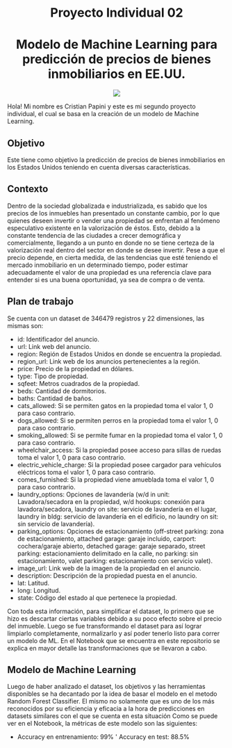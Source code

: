 ## <h1 align=center> Proyecto Individual 02

## <h1 align=center> Modelo de Machine Learning para predicción de precios de bienes inmobiliarios en EE.UU.
  
<p align="center">
<img src=https://s3.stackabuse.com/media/guided+projects/hands-on-house-price-prediction-machine-learning-in-python-thumbnail.jpg>
  
Hola! Mi nombre es Cristian Papini y este es mi segundo proyecto individual, el cual se basa en la creación de un modelo de Machine Learning.
 
    
## Objetivo
 Este tiene como objetivo la predicción de precios de bienes inmobiliarios en los Estados Unidos teniendo en cuenta diversas características.

## Contexto
Dentro de la sociedad globalizada e industrializada, es sabido que los precios de los inmuebles han presentado un constante cambio, por lo que quienes deseen invertir o vender una propiedad se enfrentan al fenómeno especulativo existente en la valorización de éstos. Esto, debido a la constante tendencia de las ciudades a crecer demográfica y comercialmente, llegando a un punto en donde no se tiene certeza de la valorización real dentro del sector en donde se desee invertir. Pese a que el precio depende, en cierta medida, de las tendencias que esté teniendo el mercado inmobiliario en un determinado tiempo, poder estimar adecuadamente el valor de una propiedad es una referencia clave para entender si es una buena oportunidad, ya sea de compra o de venta.   

## Plan de trabajo
Se cuenta con un dataset de 346479 registros y 22 dimensiones, las mismas son:

- id: Identificador del anuncio.
- url: Link web del anuncio.
- region: Región de Estados Unidos en donde se encuentra la propiedad.
- region_url: Link web de los anuncios pertenecientes a la región.
- price: Precio de la propiedad en dólares.
- type: Tipo de propiedad.
- sqfeet: Metros cuadrados de la propiedad.
- beds: Cantidad de dormitorios.
- baths: Cantidad de baños.
- cats_allowed: Si se permiten gatos en la propiedad toma el valor 1, 0 para caso contrario.
- dogs_allowed: Si se permiten perros en la propiedad toma el valor 1, 0 para caso contrario.
- smoking_allowed: Si se permite fumar en la propiedad toma el valor 1, 0 para caso contrario.
- wheelchair_access: Si la propiedad posee acceso para sillas de ruedas toma el valor 1, 0 para caso contrario.
- electric_vehicle_charge: Si la propiedad posee cargador para vehículos eléctricos toma el valor 1, 0 para caso contrario.
- comes_furnished: Si la propiedad viene amueblada toma el valor 1, 0 para caso contrario.
- laundry_options: Opciones de lavandería (w/d in unit: Lavadora/secadora en la propiedad, w/d hookups: conexión para lavadora/secadora, laundry on site: servicio de lavandería en el lugar, laundry in bldg: servicio de lavandería en el edificio, no laundry on sit: sin servicio de lavandería).
- parking_options: Opciones de estacionamiento (off-street parking: zona de estacionamiento, attached garage: garaje incluido, carport: cochera/garaje abierto, detached garage: garaje separado, street parking: estacionamiento delimitado en la calle, no parking: sin estacionamiento, valet parking: estacionamiento con servicio valet).
- image_url: Link web de la imagen de la propiedad en el anuncio.
- description: Descripción de la propiedad puesta en el anuncio.
- lat: Latitud.
- long: Longitud.
- state: Código del estado al que pertenece la propiedad.

Con toda esta información, para simplificar el dataset, lo primero que se hizo es descartar ciertas variables debido a su poco efecto sobre el precio del inmueble. Luego se fue transformando el dataset para así lograr limpiarlo completamente, normalizarlo y así poder tenerlo listo para correr un modelo de ML. En el Notebook que se encuentra en este repositorio se explica en mayor detalle las transformaciones que se llevaron a cabo.


## Modelo de Machine Learning
Luego de haber analizado el dataset, los objetivos y las herramientas disponibles se ha decantado por la idea de basar el modelo en el metodo Random Forest Classifier. El mismo no solamente que es uno de los más reconocidos por su eficiencia y eficacia a la hora de predicciones en datasets similares con el que se cuenta en esta situación
Como se puede ver en el Notebook, la métricas de este modelo son las siguientes:
- Accuracy en entrenamiento: 99%
' Accuracy en test: 88.5%

